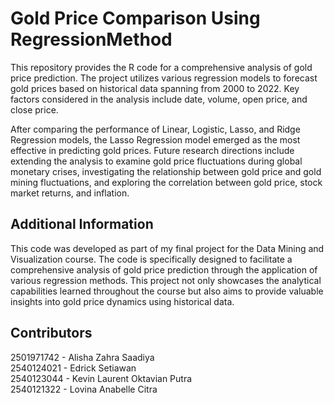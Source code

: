 # Gold Price Comparison Using RegressionMethod
This repository provides the R code for a comprehensive analysis of gold price prediction. The project utilizes various regression models to forecast gold prices based on historical data spanning from 2000 to 2022. Key factors considered in the analysis include date, volume, open price, and close price.

After comparing the performance of Linear, Logistic, Lasso, and Ridge Regression models, the Lasso Regression model emerged as the most effective in predicting gold prices. Future research directions include extending the analysis to examine gold price fluctuations during global monetary crises, investigating the relationship between gold price and gold mining fluctuations, and exploring the correlation between gold price, stock market returns, and inflation.

## Additional Information
This code was developed as part of my final project for the Data Mining and Visualization course. The code is specifically designed to facilitate a comprehensive analysis of gold price prediction through the application of various regression methods. This project not only showcases the analytical capabilities learned throughout the course but also aims to provide valuable insights into gold price dynamics using historical data.

## Contributors
2501971742 - Alisha Zahra Saadiya  
2540124021 - Edrick Setiawan  
2540123044 - Kevin Laurent Oktavian Putra  
2540121322 - Lovina Anabelle Citra
